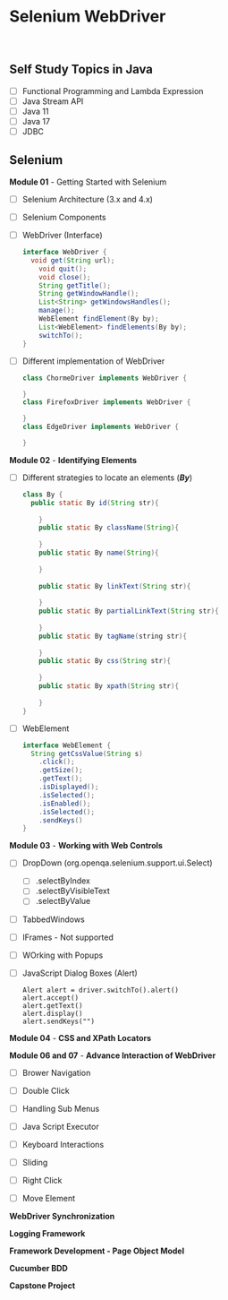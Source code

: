 # Selenium WebDriver

​	

## Self Study Topics in Java

- [ ] Functional Programming and Lambda Expression
- [ ] Java Stream API
- [ ] Java 11
- [ ] Java 17 
- [ ] JDBC

## Selenium

**Module 01** - Getting Started with Selenium

- [ ] Selenium Architecture (3.x and 4.x)

- [ ] Selenium Components

- [ ] WebDriver (Interface)

  ```java
  interface WebDriver {
  	void get(String url);
      void quit();
      void close();
      String getTitle();
      String getWindowHandle();
      List<String> getWindowsHandles();
      manage();
      WebElement findElement(By by);
      List<WebElement> findElements(By by);
      switchTo();
  }
  ```

- [ ] Different implementation of WebDriver

  ```java
  class ChormeDriver implements WebDriver {
  
  }
  class FirefoxDriver implements WebDriver {
  
  }
  class EdgeDriver implements WebDriver {
  
  }
  ```

**Module 02** - **Identifying Elements**

- [ ] Different strategies to locate an elements (***By***)

  ```java
  class By {
  	public static By id(String str){
          
      }
      public static By className(String){
          
      }
      public static By name(String){
          
      }
      
      public static By linkText(String str){
          
      }
      public static By partialLinkText(String str){
          
      }
      public static By tagName(string str){
          
      }
      public static By css(String str){
          
      }    
      public static By xpath(String str){
          
      }
  }
  ```

- [ ] WebElement

  ```java
  interface WebElement {
  	String getCssValue(String s)
      .click();
      .getSize();
      .getText();
      .isDisplayed();
      .isSelected();
      .isEnabled();
      .isSelected();
      .sendKeys()       
  }
  ```

**Module 03** - **Working with Web Controls**

- [ ] DropDown (org.openqa.selenium.support.ui.Select)

  - [ ] .selectByIndex
  - [ ] .selectByVisibleText
  - [ ] .selectByValue

- [ ] TabbedWindows

- [ ] IFrames - Not supported

- [ ] WOrking with Popups

- [ ] JavaScript Dialog Boxes (Alert)

  ```
  Alert alert = driver.switchTo().alert()
  alert.accept()
  alert.getText()
  alert.display()
  alert.sendKeys("")
  ```

**Module 04** - **CSS and XPath Locators**



**Module 06 and 07** - **Advance Interaction of WebDriver**

- [ ] Brower Navigation
- [ ] Double Click
- [ ] Handling Sub Menus
- [ ] Java Script Executor
- [ ] Keyboard Interactions
- [ ] Sliding
- [ ] Right Click
- [ ] Move Element



**WebDriver Synchronization**

**Logging Framework**

**Framework Development - Page Object Model**

**Cucumber BDD**

**Capstone Project**